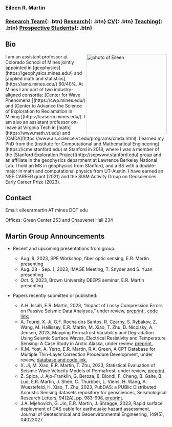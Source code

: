 ### Eileen R. Martin

###   [Research Team](/team){: .btn}     [Research](/research){: .btn}       [CV](/docs/ermartin_CV.pdf){: .btn}       [Teaching](/teaching){: .btn}     [Prospective Students](/prospectiveStudents){: .btn}

## Bio

<img src="https://eileenrmartin.github.io/img/eileen.jpg" alt="photo of Eileen" align="right" style="width: 250px;"/>
I am an assistant professor at Colorado School of Mines jointly appointed in [geophysics](https://geophysics.mines.edu/)  and [applied math and statistics](https://ams.mines.edu/) 60/40%. At Mines I am part of two industry-aligned consortia: [Center for Wave Phenomena ](https://cwp.mines.edu/) and [Center to Advance the Science of Exploration to Reclamation in Mining ](https://caserm.mines.edu/). I am also an assistant professor on-leave at Virginia Tech in [math](https://www.math.vt.edu) and [CMDA](https://www.ais.science.vt.edu/programs/cmda.html). I earned my PhD from the [Institute for Computational and Mathematical Engineering](https://icme.stanford.edu) at Stanford in 2018, where I was a member of the [Stanford Exploration Project](http://sepwww.stanford.edu) group and an affiliate in the geophysics department at Lawrence Berkeley National Lab. I hold an MS in geophysics from Stanford, and a BS with a double-major in math and computational physics from UT-Austin. I have earned an NSF CAREER grant (2021) and the SIAM Activity Group on Geosciences Early Career Prize (2023).  

## Contact


Email: eileenrmartin AT mines DOT edu

Offices: Green Center 253 and Chauvenet Hall 234  
 

## Martin Group Announcements


* Recent and upcoming presentations from group:
  * Aug. 9, 2023, SPE Workshop, fiber optic sensing, E.R. Martin presenting 
  * Aug. 28 - Sep. 1, 2023, IMAGE Meeting, T. Snyder and S. Yuan presenting
  * Oct. 5, 2023, Brown University DEEPS seminar, E.R. Martin presenting 


* Papers recently submitted or published:
  * A.H. Issah, E.R. Martin, 2023, “Impact of Lossy Compression Errors on Passive Seismic Data Analyses,” under review, [preprint:](https://repository.mines.edu/handle/11124/177939), [code link:](https://github.com/aissah/Issah-SRL-compression-2023/) 
  * A. Tourei, X. Ji, G.F. Rocha dos Santos, R. Czarny, S. Rybakov, Z. Wang, M. Hallissey, E.R. Martin, M. Xiao, T. Zhu, D. Nicolsky, A. Jensen, 2023, Mapping Permafrost Variability and Degradation Using Seismic Surface Waves, Electrical Resistivity and Temperature Sensing: A Case Study in Arctic Alaska, under review, [preprint.](https://eartharxiv.org/repository/view/5706/)
  * K.M. Yost, A. Yerro, E.R. Martin, R.A. Green, A CPT Database for Multiple Thin-Layer Correction Procedure Development, under review, [database and code link.](https://data.lib.vt.edu/articles/dataset/Data_Associated_with_A_CPT_Database_for_Multiple_Thin-Layer_Correction_Procedure_Development/21408450) 
  * X. Ji, M. Xiao, E.R. Martin, T. Zhu, 2023, Statistical Evaluation of Seismic Wave Velocity Models of Permafrost, under review, [preprint.](https://eartharxiv.org/repository/view/5601/)
  * Z. Spica, J. Ajo-Franklin, G. Beroza, B. Biondi, F. Cheng, B. Gaite, B. Luo, E.R. Martin, J. Shen, C. Thurbber, L. Viens, H. Wang, A. Wuestefeld, H. Xiao, T. Zhu, 2023, PubDAS: a PUBlic Distributed Acoustic Sensing datasets repository for geosciences, Seismological Research Letters, 94(2A), pp. 983-998, [preprint](https://eartharxiv.org/repository/view/3574/).
  * J.A. Mjehovich, G. Jin, E.R. Martin, J. Shragge, 2023, Rapid surface deployment of DAS cable for earthquake hazard assessment, Journal of Geotechnical and Geoenvironmental Engineering, 149(5), 04023027.



